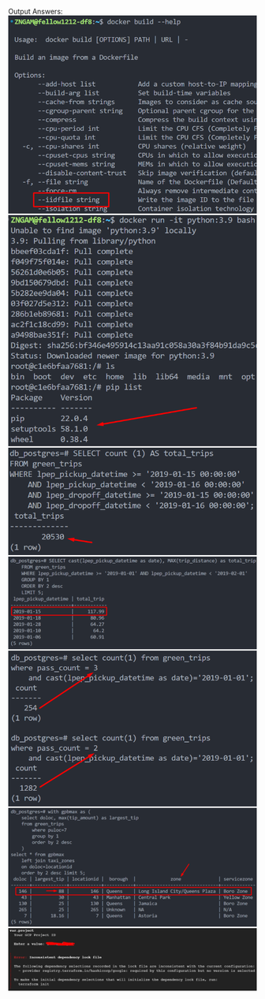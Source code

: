 Output Answers:
![](https://github.com/zeenfts/dtcde-zoomcamp-2023-homework/blob/main/week%201/answers/ss_ans_1_dckr.png)
![](https://github.com/zeenfts/dtcde-zoomcamp-2023-homework/blob/main/week%201/answers/ss_ans_2_py.png)
![](https://github.com/zeenfts/dtcde-zoomcamp-2023-homework/blob/main/week%201/answers/ss_ans_3.png)
![](https://github.com/zeenfts/dtcde-zoomcamp-2023-homework/blob/main/week%201/answers/ss_ans_4.png)
![](https://github.com/zeenfts/dtcde-zoomcamp-2023-homework/blob/main/week%201/answers/ss_ans_5.png)
![](https://github.com/zeenfts/dtcde-zoomcamp-2023-homework/blob/main/week%201/answers/ss_ans_6.png)
![](https://github.com/zeenfts/dtcde-zoomcamp-2023-homework/blob/main/week%201/answers/ss_ans_terra.png)